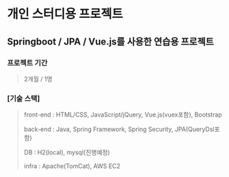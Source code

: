 # 개인 스터디용 프로젝트



## Springboot / JPA / Vue.js를 사용한 연습용 프로젝트



### 프로젝트 기간

> 2개월 / 1명

### [기술 스택]

> front-end : HTML/CSS, JavaScript/jQuery, Vue.js(vuex포함), Bootstrap
>
> back-end : Java, Spring Framework, Spring Security, JPA(QueryDsl포함)
>
> DB : H2(local), mysql(진행예정)
>
> infra : Apache(TomCat), AWS EC2
